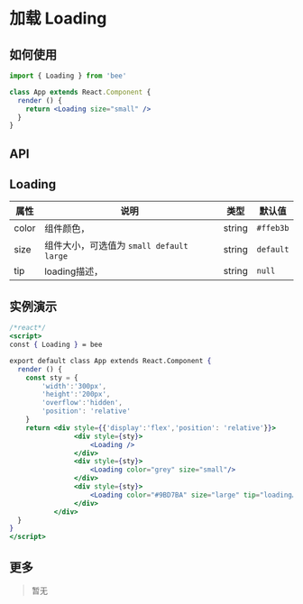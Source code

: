 # 加载 Loading

## 如何使用


```jsx
import { Loading } from 'bee'

class App extends React.Component {
  render () {
    return <Loading size="small" />
  }
}

```


## API
## Loading



|   属性   |                       说明                       |  类型   |   默认值    |
| -------- | ------------------------------------------------ | ------- | ----------- |
| color  | 组件颜色，                                           | string  | ``#ffeb3b`` |
| size  | 组件大小，可选值为 ``small default large``             | string  | ``default`` |
| tip  | loading描述，                                         | string  | ``null`` |



## 实例演示
```jsx
/*react*/
<script>
const { Loading } = bee

export default class App extends React.Component {
  render () {
    const sty = {
        'width':'300px',
        'height':'200px',
        'overflow':'hidden',
        'position': 'relative'
    }
    return <div style={{'display':'flex','position': 'relative'}}>
                <div style={sty}>
                    <Loading />
                </div>
                <div style={sty}>
                    <Loading color="grey" size="small"/>
                </div>
                <div style={sty}>
                    <Loading color="#9BD7BA" size="large" tip="loading……"/>
                </div>
           </div>
  }
}
</script>
```


## 更多
> 暂无